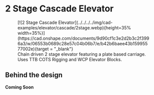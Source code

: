 <meta property="og:title" content="Elevator CAD Example: Simple 2 Stage Cascade">
<meta property="og:type" content="website">
<meta property="og:url" content="https://www.frcdesign.org/cad-examples/elevator/cascade/examples/2stage/">
<meta property="og:image" content="https://www.frcdesign.org/img/cad-examples/elevator/cascade/2stage.webp">
<meta name="theme-color" content="#4CAE4F">
<meta name="twitter:card" content="summary_large_image">

# 2 Stage Cascade Elevator

<figure markdown="span">
[![2 Stage Cascade Elevator](../../../../img/cad-examples/elevator/cascade/2stage.webp){height=35% width=35%}](https://cad.onshape.com/documents/9d90cf1c3e2d2b3c2f3996a3/w/06553b0689c28e57c04b06b7/e/b42b6baee43b15995577002e){target = "_blank"}
<figcaption>Chain driven 2 stage elevator featuring a plate based carriage. Uses TTB COTS Rigging and WCP Elevator Blocks.</figcaption>
</figure>


## Behind the design
**Coming Soon**